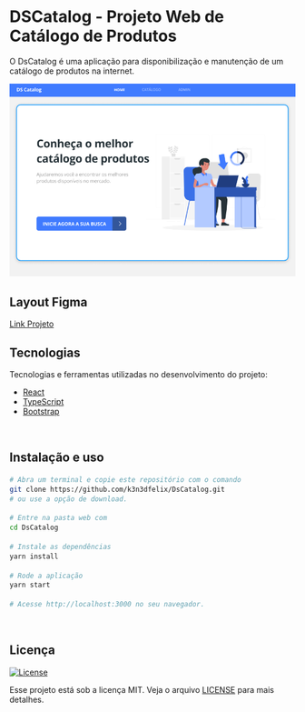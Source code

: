 # DSCatalog - Projeto Web de Catálogo de Produtos
O DsCatalog é uma aplicação para disponibilização e manutenção de um catálogo de produtos na internet.

<img src="https://github.com/k3n3dfelix/DsCatalog/blob/main/screens/pagina-principal.PNG" />

## Layout Figma
<a href="https://www.figma.com/file/cNa2l3TqZXxbU6NBDPruNw/BDS-DSCatalog?node-id=0%3A1">Link Projeto</a>
## Tecnologias

Tecnologias e ferramentas utilizadas no desenvolvimento do projeto:

- [React](https://reactjs.org/)
- [TypeScript](https://www.typescriptlang.org/)
- [Bootstrap](https://getbootstrap.com/)

<br>

## Instalação e uso

```bash
# Abra um terminal e copie este repositório com o comando
git clone https://github.com/k3n3dfelix/DsCatalog.git
# ou use a opção de download.

# Entre na pasta web com 
cd DsCatalog

# Instale as dependências
yarn install

# Rode a aplicação
yarn start

# Acesse http://localhost:3000 no seu navegador.
```

<br>

## Licença
<a href="https://opensource.org/licenses/MIT">
    <img alt="License" src="https://img.shields.io/badge/license-MIT-ff512f?style=flat-square">
</a>

<br>

Esse projeto está sob a licença MIT. Veja o arquivo [LICENSE](/LICENSE) para mais detalhes.
